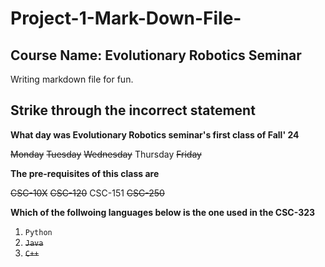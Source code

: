 # Project-1-Mark-Down-File-

## Course Name: Evolutionary Robotics Seminar 
Writing markdown file for fun.

## Strike through the incorrect statement 
**What day was Evolutionary Robotics seminar's first class of Fall' 24**

~~Monday~~ 
~~Tuesday~~
~~Wednesday~~ 
Thursday
~~Friday~~

**The pre-requisites of this class are**

~~CSC-10X~~
~~CSC-120~~
CSC-151
~~CSC-250~~

**Which of the follwoing languages below is the one used in the CSC-323**
1. `Python`
2. ~~`Java`~~
3. ~~`C++`~~



